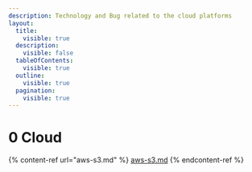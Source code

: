 ```yaml
---
description: Technology and Bug related to the cloud platforms
layout:
  title:
    visible: true
  description:
    visible: false
  tableOfContents:
    visible: true
  outline:
    visible: true
  pagination:
    visible: true
---
```


# 0️ Cloud

{% content-ref url="aws-s3.md" %}
[aws-s3.md](aws-s3.md)
{% endcontent-ref %}
